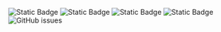 ![Static Badge](https://img.shields.io/badge/blacklists-61-000000) ![Static Badge](https://img.shields.io/badge/blacklisted-2933060-cc0000) ![Static Badge](https://img.shields.io/badge/whitelisted-2250-00CC00) ![Static Badge](https://img.shields.io/badge/streaming_blacklist-28107-000000) ![GitHub issues](https://img.shields.io/github/issues/fabriziosalmi/blacklists)
